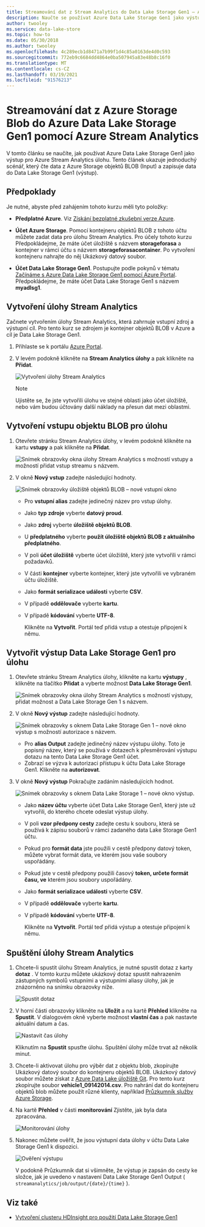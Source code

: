 ```yaml
---
title: Streamování dat z Stream Analytics do Data Lake Storage Gen1 – Azure
description: Naučte se používat Azure Data Lake Storage Gen1 jako výstup pro Azure Stream Analytics úlohu, s jednoduchým scénářem, který čte data z objektu blob Azure Storage.
author: twooley
ms.service: data-lake-store
ms.topic: how-to
ms.date: 05/30/2018
ms.author: twooley
ms.openlocfilehash: 4c289ecb1d8471a7b99f1d4c85a0163de4d0c593
ms.sourcegitcommit: 772eb9c6684dd4864e0ba507945a83e48b8c16f0
ms.translationtype: MT
ms.contentlocale: cs-CZ
ms.lasthandoff: 03/19/2021
ms.locfileid: "91576213"
---
```

# <a name="stream-data-from-azure-storage-blob-into-azure-data-lake-storage-gen1-using-azure-stream-analytics"></a>Streamování dat z Azure Storage Blob do Azure Data Lake Storage Gen1 pomocí Azure Stream Analytics
V tomto článku se naučíte, jak používat Azure Data Lake Storage Gen1 jako výstup pro Azure Stream Analytics úlohu. Tento článek ukazuje jednoduchý scénář, který čte data z Azure Storage objektů BLOB (Input) a zapisuje data do Data Lake Storage Gen1 (výstup).

## <a name="prerequisites"></a>Předpoklady
Je nutné, abyste před zahájením tohoto kurzu měli tyto položky:

* **Předplatné Azure**. Viz [Získání bezplatné zkušební verze Azure](https://azure.microsoft.com/pricing/free-trial/).

* **Účet Azure Storage**. Pomocí kontejneru objektů BLOB z tohoto účtu můžete zadat data pro úlohu Stream Analytics. Pro účely tohoto kurzu Předpokládejme, že máte účet úložiště s názvem **storageforasa** a kontejner v rámci účtu s názvem **storageforasacontainer**. Po vytvoření kontejneru nahrajte do něj Ukázkový datový soubor. 
  
* **Účet Data Lake Storage Gen1**. Postupujte podle pokynů v tématu [Začínáme s Azure Data Lake Storage Gen1 pomocí Azure Portal](data-lake-store-get-started-portal.md). Předpokládejme, že máte účet Data Lake Storage Gen1 s názvem **myadlsg1**. 

## <a name="create-a-stream-analytics-job"></a>Vytvoření úlohy Stream Analytics
Začnete vytvořením úlohy Stream Analytics, která zahrnuje vstupní zdroj a výstupní cíl. Pro tento kurz se zdrojem je kontejner objektů BLOB v Azure a cíl je Data Lake Storage Gen1.

1. Přihlaste se k portálu [Azure Portal](https://portal.azure.com).

2. V levém podokně klikněte na **Stream Analytics úlohy** a pak klikněte na **Přidat**.

    ![Vytvoření úlohy Stream Analytics](./media/data-lake-store-stream-analytics/create.job.png "Vytvoření úlohy Stream Analytics")

    > [!NOTE]
    > Ujistěte se, že jste vytvořili úlohu ve stejné oblasti jako účet úložiště, nebo vám budou účtovány další náklady na přesun dat mezi oblastmi.
    >

## <a name="create-a-blob-input-for-the-job"></a>Vytvoření vstupu objektu BLOB pro úlohu

1. Otevřete stránku Stream Analytics úlohy, v levém podokně klikněte na kartu **vstupy** a pak klikněte na **Přidat**.

    ![Snímek obrazovky okna úlohy Stream Analytics s možností vstupy a možností přidat vstup streamu s názvem.](./media/data-lake-store-stream-analytics/create.input.1.png "Přidání vstupu do úlohy")

2. V okně **Nový vstup** zadejte následující hodnoty.

    ![Snímek obrazovky úložiště objektů BLOB – nové vstupní okno](./media/data-lake-store-stream-analytics/create.input.2.png "Přidání vstupu do úlohy")

   * Pro **vstupní alias** zadejte jedinečný název pro vstup úlohy.
   * Jako **typ zdroje** vyberte **datový proud**.
   * Jako **zdroj** vyberte **úložiště objektů BLOB**.
   * U **předplatného** vyberte **použít úložiště objektů BLOB z aktuálního předplatného**.
   * V poli **účet úložiště** vyberte účet úložiště, který jste vytvořili v rámci požadavků. 
   * V části **kontejner** vyberte kontejner, který jste vytvořili ve vybraném účtu úložiště.
   * Jako **formát serializace události** vyberte **CSV**.
   * V případě **oddělovače** vyberte **kartu**.
   * V případě **kódování** vyberte **UTF-8**.

     Klikněte na **Vytvořit**. Portál teď přidá vstup a otestuje připojení k němu.


## <a name="create-a-data-lake-storage-gen1-output-for-the-job"></a>Vytvořit výstup Data Lake Storage Gen1 pro úlohu

1. Otevřete stránku Stream Analytics úlohy, klikněte na kartu **výstupy** , klikněte na tlačítko **Přidat** a vyberte možnost **Data Lake Storage Gen1**.

    ![Snímek obrazovky okna úlohy Stream Analytics s možností výstupy, přidat možnost a Data Lake Storage Gen 1 s názvem.](./media/data-lake-store-stream-analytics/create.output.1.png "Přidat výstup do úlohy")

2. V okně **Nový výstup** zadejte následující hodnoty.

    ![Snímek obrazovky s oknem Data Lake Storage Gen 1 – nové okno výstup s možností autorizace s názvem.](./media/data-lake-store-stream-analytics/create.output.2.png "Přidat výstup do úlohy")

    * Pro **alias Output** zadejte jedinečný název výstupu úlohy. Toto je popisný název, který se používá v dotazech k přesměrování výstupu dotazu na tento Data Lake Storage Gen1 účet.
    * Zobrazí se výzva k autorizaci přístupu k účtu Data Lake Storage Gen1. Klikněte na **autorizovat**.

3. V okně **Nový výstup** Pokračujte zadáním následujících hodnot.

    ![Snímek obrazovky s oknem Data Lake Storage 1 – nové okno výstup.](./media/data-lake-store-stream-analytics/create.output.3.png "Přidat výstup do úlohy")

   * Jako **název účtu** vyberte účet Data Lake Storage Gen1, který jste už vytvořili, do kterého chcete odeslat výstup úlohy.
   * V poli **vzor předpony cesty** zadejte cestu k souboru, která se používá k zápisu souborů v rámci zadaného data Lake Storage Gen1 účtu.
   * Pokud pro **formát data** jste použili v cestě předpony datový token, můžete vybrat formát data, ve kterém jsou vaše soubory uspořádány.
   * Pokud jste v cestě předpony použili časový **token, určete formát času, ve** kterém jsou soubory uspořádány.
   * Jako **formát serializace události** vyberte **CSV**.
   * V případě **oddělovače** vyberte **kartu**.
   * V případě **kódování** vyberte **UTF-8**.
    
     Klikněte na **Vytvořit**. Portál teď přidá výstup a otestuje připojení k němu.
    
## <a name="run-the-stream-analytics-job"></a>Spuštění úlohy Stream Analytics

1. Chcete-li spustit úlohu Stream Analytics, je nutné spustit dotaz z karty **dotaz** . V tomto kurzu můžete ukázkový dotaz spustit nahrazením zástupných symbolů vstupními a výstupními aliasy úlohy, jak je znázorněno na snímku obrazovky níže.

    ![Spustit dotaz](./media/data-lake-store-stream-analytics/run.query.png "Spuštění dotazu")

2. V horní části obrazovky klikněte na **Uložit** a na kartě **Přehled** klikněte na **Spustit**. V dialogovém okně vyberte možnost **vlastní čas** a pak nastavte aktuální datum a čas.

    ![Nastavit čas úlohy](./media/data-lake-store-stream-analytics/run.query.2.png "Nastavit čas úlohy")

    Kliknutím na **Spustit** spusťte úlohu. Spuštění úlohy může trvat až několik minut.

3. Chcete-li aktivovat úlohu pro výběr dat z objektu blob, zkopírujte Ukázkový datový soubor do kontejneru objektů BLOB. Ukázkový datový soubor můžete získat z [Azure Data Lake úložiště Git](https://github.com/Azure/usql/tree/master/Examples/Samples/Data/AmbulanceData/Drivers.txt). Pro tento kurz zkopírujte soubor **vehicle1_09142014.csv**. Pro nahrání dat do kontejneru objektů blob můžete použít různé klienty, například [Průzkumník služby Azure Storage](https://storageexplorer.com/).

4. Na kartě **Přehled** v části **monitorování** Zjistěte, jak byla data zpracována.

    ![Monitorování úlohy](./media/data-lake-store-stream-analytics/run.query.3.png "Monitorování úlohy")

5. Nakonec můžete ověřit, že jsou výstupní data úlohy v účtu Data Lake Storage Gen1 k dispozici. 

    ![Ověření výstupu](./media/data-lake-store-stream-analytics/run.query.4.png "Ověření výstupu")

    V podokně Průzkumník dat si všimněte, že výstup je zapsán do cesty ke složce, jak je uvedeno v nastavení Data Lake Storage Gen1 Output ( `streamanalytics/job/output/{date}/{time}` ).  

## <a name="see-also"></a>Viz také
* [Vytvoření clusteru HDInsight pro použití Data Lake Storage Gen1](data-lake-store-hdinsight-hadoop-use-portal.md)
